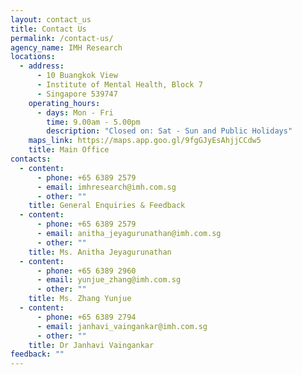 ```yaml
---
layout: contact_us
title: Contact Us
permalink: /contact-us/
agency_name: IMH Research
locations:
  - address:
      - 10 Buangkok View
      - Institute of Mental Health, Block 7
      - Singapore 539747
    operating_hours:
      - days: Mon - Fri
        time: 9.00am - 5.00pm
        description: "Closed on: Sat - Sun and Public Holidays"
    maps_link: https://maps.app.goo.gl/9fgGJyEsAhjjCCdw5
    title: Main Office
contacts:
  - content:
      - phone: +65 6389 2579
      - email: imhresearch@imh.com.sg
      - other: ""
    title: General Enquiries & Feedback
  - content:
      - phone: +65 6389 2579
      - email: anitha_jeyagurunathan@imh.com.sg
      - other: ""
    title: Ms. Anitha Jeyagurunathan
  - content:
      - phone: +65 6389 2960
      - email: yunjue_zhang@imh.com.sg
      - other: ""
    title: Ms. Zhang Yunjue
  - content:
      - phone: +65 6389 2794
      - email: janhavi_vaingankar@imh.com.sg
      - other: ""
    title: Dr Janhavi Vaingankar
feedback: ""
---
```

